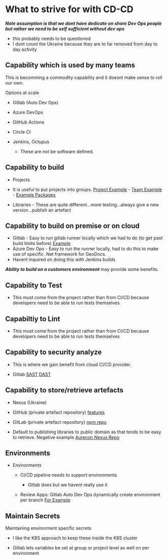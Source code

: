 # What to strive for with CD-CD

***Note assumption is that we dont have dedicate on shore Dev Ops people but rather we need to be self sufficient without dev ops***
- this probably needs to be questioned
- I dont count the Ukraine because they are to far removed from day to day activity


## Capability which is used by many teams

This is becomming a commodity capability and it doesnt make sense to roll our own.

Options at scale
- Gitlab (Auto Dev Ops)
- Azure DevOps
- GitHub Actions
- Circle CI

- Jenkins, Octupus
    - These are not be software defined.

## Capability to build

- Projects

- It is useful to put projects into groups. [Project Example](https://gitlab.com/eos-premier) - [Team Example](https://gitlab.com/q1-team) - [Example Packages](https://gitlab.com/q1-packages)


- Libraries - These are quite different...more testing...always give a new version...publish an artefact

## Capability to build on premise or on cloud

- Gitlab - Easy to run gitlab runner locally which we had to do (to get past build limits before) [Example](https://gitlab.com/integratedsolutionsprojects/groundgauge2/contamination/-/settings/ci_cd)
- Azure Dev Ops - Easy to run the runner locally, had to do this to make use of specific .Net framework for GeoDocs.
- Havent inquired on doing this with Jenkins builds

***Ability to build on a customers environment*** may provide some benefits.

## Capability to Test
- This must come from the project rather than from CI/CD because developers need to be able to run tests themselves

## Capabiltiy to Lint
- This must come from the project rather than from CI/CD because developers need to be able to run tests themselves


## Capability to security analyze
- This is where we gain benefit from cloud CI/CD provider.

- Gitlab [SAST](https://docs.gitlab.com/ee/user/application_security/sast/) [DAST](https://docs.gitlab.com/ee/user/application_security/dast/)

##  Capability to store/retrieve artefacts

- Nexus (Ukraine)
- GitHub (private artefact repository) [features](https://github.com/features/packages)
- GitLab (private artefact repository) [npm repo](https://docs.gitlab.com/ee/user/packages/npm_registry/)

- Default to publishing libraries to public domain as that tends to be easy to retrieve. Negative example [Aurecon Nexus Repo](https://aurecon-package-manager.australiasoutheast.cloudapp.azure.com/)

## Environments

- Environments
    - CI/CD pipeline needs to support environments
        - Gitlab does but we havent really use it 

    - Review Apps: Gitlab Auto Dev Ops dynamically create environment per branch [For Example](https://gitlab.com/eos-premier/powerview-agent/pipelines/74324659)


## Maintain Secrets
Maintaining environment specific secrets

- I like the K8S approach to keep these inside the K8S cluster

- Gitlab lets variables be set at group or project level as well on per environment

